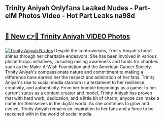 ## Trinity Aniyah Onlyf𝚊ns Le𝚊ked N𝚞des - Part-elM Photos Video - Hot Part Le𝚊ks na98d

# <h2><a href="http://ab22949.deff.icu/?id=Trinity+Aniyah">🔗 New 👉🔴 Trinity Aniyah VIDEO Photos</a></h2>

[![Trinity Aniyah N𝚞des](https://i.imgur.com/rIISA9y.gif)](http://ab22949.deff.icu/?id=Trinity+Aniyah)
Despite the controversies, Trinity Aniyah's heart shines through her charitable endeavors. She has been involved in various philanthropic initiatives, including raising awareness and funds for charities such as the Make-A-Wish Foundation and the American Cancer Society. Trinity Aniyah's compassionate nature and commitment to making a difference have earned her the respect and admiration of her fans. Trinity Aniyah's rise to social media stardom is a testament to her resilience, creativity, and authenticity. From her humble beginnings as a gamer to her current status as a content creator and model, Trinity Aniyah has proven that with hard work, dedication, and a little bit of charm, anyone can make a name for themselves in the digital world. As she continues to grow and evolve, Trinity Aniyah remains an inspiration to her fans and a force to be reckoned with in the world of social media.
